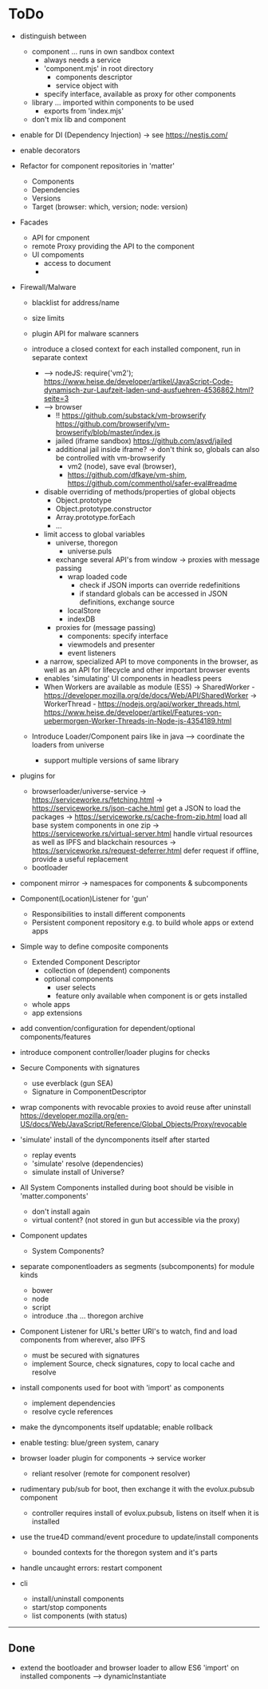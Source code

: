 ToDo
====

- distinguish between
    - component     ... runs in own sandbox context
        - always needs a service 
        - 'component.mjs' in root directory
            - components descriptor
            - service object with 
        - specify interface, available as proxy for other components
    - library       ... imported within components to be used
        - exports from 'index.mjs'
    - don't mix lib and component 

- enable for DI (Dependency Injection)
    -> see https://nestjs.com/
- enable decorators

- Refactor for component repositories in 'matter'
    - Components
    - Dependencies
    - Versions
    - Target (browser: which, version; node: version) 

- Facades 
    - API for cmponent
    - remote Proxy providing the API to the component
    - UI compoments 
        - access to document
        - 

- Firewall/Malware
    - blacklist for address/name
    - size limits
    - plugin API for malware scanners
    - introduce a closed context for each installed component, run in separate context
        - --> nodeJS: require('vm2'); https://www.heise.de/developer/artikel/JavaScript-Code-dynamisch-zur-Laufzeit-laden-und-ausfuehren-4536862.html?seite=3
        - --> browser
            - !! https://github.com/substack/vm-browserify  https://github.com/browserify/vm-browserify/blob/master/index.js
            - jailed (iframe sandbox) https://github.com/asvd/jailed
            - additional jail inside iframe? -> don't think so, globals can also be controlled with vm-browserify
                - vm2 (node), save eval (browser), 
                - https://github.com/dfkaye/vm-shim, https://github.com/commenthol/safer-eval#readme
        - disable overriding of methods/properties of global objects
            - Object.prototype
            - Object.prototype.constructor
            - Array.prototype.forEach
            - ...
        - limit access to global variables
            - universe, thoregon
                - universe.puls
            - exchange several API's from window -> proxies with message passing
                - wrap loaded code
                    - check if JSON imports can override redefinitions 
                    - if standard globals can be accessed in JSON definitions, exchange source
                - localStore
                - indexDB
            - proxies for (message passing)
                - components: specify interface
                - viewmodels and presenter
                - event listeners 
        - a narrow, specialized API to move components in the browser, as well as an API for lifecycle and other important browser events
        - enables 'simulating' UI components in headless peers
        - When Workers are available as module (ES5)
            -> SharedWorker - https://developer.mozilla.org/de/docs/Web/API/SharedWorker
            -> WorkerThread - https://nodejs.org/api/worker_threads.html, https://www.heise.de/developer/artikel/Features-von-uebermorgen-Worker-Threads-in-Node-js-4354189.html
    
    - Introduce Loader/Component pairs like in java --> coordinate the loaders from universe
        - support multiple versions of same library 

- plugins for
    - browserloader/universe-service
        -> https://serviceworke.rs/fetching.html
        -> https://serviceworke.rs/json-cache.html              get a JSON to load the packages
        -> https://serviceworke.rs/cache-from-zip.html          load all base system components in one zip
        -> https://serviceworke.rs/virtual-server.html          handle virtual resources as well as IPFS and blackchain resources
        -> https://serviceworke.rs/request-deferrer.html        defer request if offline, provide a useful replacement 
    - bootloader
        

- component mirror -> namespaces for components & subcomponents

- Component(Location)Listener for 'gun'
    - Responsibilities to install different components
    - Persistent component repository e.g. to build whole apps or extend apps

- Simple way to define composite components
    - Extended Component Descriptor
        - collection of (dependent) components
        - optional components
            - user selects
            - feature only available when component is or gets installed
    - whole apps
    - app extensions 

- add convention/configuration for dependent/optional components/features

- introduce component controller/loader plugins for checks 

- Secure Components with signatures
    - use everblack (gun SEA)
    - Signature in ComponentDescriptor

- wrap components with revocable proxies to avoid reuse after uninstall
    https://developer.mozilla.org/en-US/docs/Web/JavaScript/Reference/Global_Objects/Proxy/revocable

- 'simulate' install of the dyncomponents itself after started
    - replay events
    - 'simulate' resolve (dependencies)
    - simulate install of Universe?
- All System Components installed during boot should be visible in 'matter.components'
    - don't install again
    - virtual content? (not stored in gun but accessible via the proxy)
- Component updates
    - System Components? 
    
- separate componentloaders as segments (subcomponents) for module kinds
    - bower
    - node
    - script
    - introduce .tha ... thoregon archive
     
- Component Listener for URL's better URI's to watch, find and load components from wherever, also IPFS
    - must be secured with signatures
    - implement Source, check signatures, copy to local cache and resolve
- install components used for boot with 'import' as components
    - implement dependencies
    - resolve cycle references
- make the dyncomponents itself updatable; enable rollback
- enable testing: blue/green system, canary

- browser loader plugin for components -> service worker
    - reliant resolver (remote for component resolver)
- rudimentary pub/sub for boot, then exchange it with the evolux.pubsub component
    - controller requires install of evolux.pubsub, listens on itself when it is installed

- use the true4D command/event procedure to update/install components
    - bounded contexts for the thoregon system and it's parts

- handle uncaught errors: restart component

- cli
    - install/uninstall components
    - start/stop components
    - list components (with status)


****************************************************
## Done

- extend the bootloader and browser loader to allow ES6 'import' on installed components
    --> dynamicInstantiate

